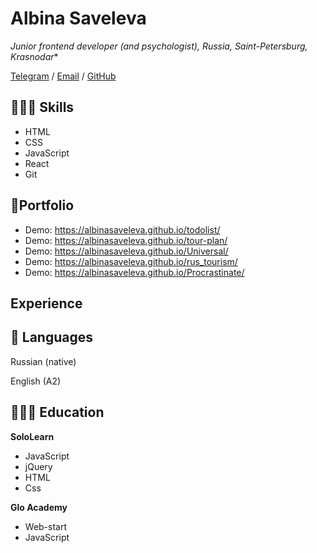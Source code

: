 Albina Saveleva
=======
*Junior frontend developer (and psychologist), Russia, Saint-Petersburg, Krasnodar**

[Telegram](https://t.me/albina_saveleva) / [Email](saveleva.albina.96@mail.ru) / [GitHub](https://github.com/albinasaveleva)

👩🏼‍💻 Skills
-----------
* HTML
* CSS
* JavaScript
* React
* Git

🌟Portfolio
-----------
* Demo: https://albinasaveleva.github.io/todolist/
* Demo: https://albinasaveleva.github.io/tour-plan/
* Demo: https://albinasaveleva.github.io/Universal/
* Demo: https://albinasaveleva.github.io/rus_tourism/
* Demo: https://albinasaveleva.github.io/Procrastinate/

Experience
-----------

💬 Languages
-----------
Russian (native)

English (A2)

👩🏼‍🎓 Education
-----------
**SoloLearn**

* JavaScript
* jQuery
* HTML
* Css

**Glo Academy**

* Web-start
* JavaScript
